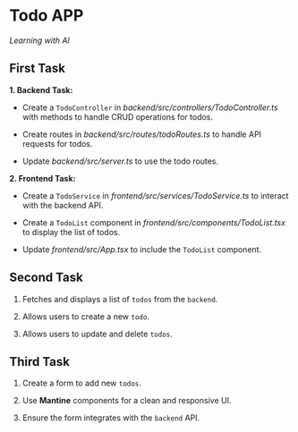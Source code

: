 # Todo APP

_Learning with AI_

## First Task

**1. Backend Task:**

- Create a `TodoController` in _backend/src/controllers/TodoController.ts_ with methods to handle CRUD operations for todos.

- Create routes in _backend/src/routes/todoRoutes.ts_ to handle API requests for todos.

- Update _backend/src/server.ts_ to use the todo routes.

**2. Frontend Task:**

- Create a `TodoService` in _frontend/src/services/TodoService.ts_ to interact with the backend API.

- Create a `TodoList` component in _frontend/src/components/TodoList.tsx_ to display the list of todos.

- Update _frontend/src/App.tsx_ to include the `TodoList` component.

## Second Task

1. Fetches and displays a list of `todos` from the `backend`.

2. Allows users to create a new `todo`.

3. Allows users to update and delete `todos`.

## Third Task

1. Create a form to add new `todos`.

2. Use **Mantine** components for a clean and responsive UI.

3. Ensure the form integrates with the `backend` API.
